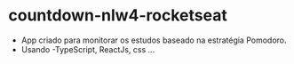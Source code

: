 # countdown-nlw4-rocketseat
- App criado para monitorar os estudos baseado na estratégia Pomodoro.
- Usando
  -TypeScript, ReactJs, css ...   
